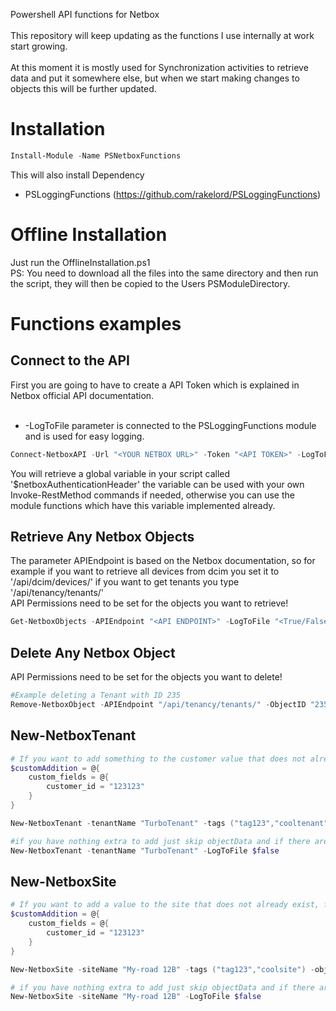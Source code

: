 Powershell API functions for Netbox
<br><br>
This repository will keep updating as the functions I use internally at work start growing.<br>
<br>
At this moment it is mostly used for Synchronization activities to retrieve data and put it somewhere else, but when we start making changes to objects this will be further updated.

# Installation
```powershell 
Install-Module -Name PSNetboxFunctions
```
This will also install Dependency
* PSLoggingFunctions (https://github.com/rakelord/PSLoggingFunctions)

# Offline Installation
Just run the OfflineInstallation.ps1<br>
PS: You need to download all the files into the same directory and then run the script, they will then be copied to the Users PSModuleDirectory.


# Functions examples
## Connect to the API
First you are going to have to create a API Token which is explained in Netbox official API documentation.
<br><br>
- -LogToFile parameter is connected to the PSLoggingFunctions module and is used for easy logging.

```powershell
Connect-NetboxAPI -Url "<YOUR NETBOX URL>" -Token "<API TOKEN>" -LogToFile "<True/False>"
```
You will retrieve a global variable in your script called '$netboxAuthenticationHeader' the variable can be used with your own Invoke-RestMethod commands if needed, otherwise you can use the module functions which have this variable implemented already.

## Retrieve Any Netbox Objects
The parameter APIEndpoint is based on the Netbox documentation, so for example if you want to retrieve all devices from dcim you set it to '/api/dcim/devices/' if you want to get tenants you type '/api/tenancy/tenants/'<br>
API Permissions need to be set for the objects you want to retrieve!
```powershell
Get-NetboxObjects -APIEndpoint "<API ENDPOINT>" -LogToFile "<True/False>"
```

## Delete Any Netbox Object
API Permissions need to be set for the objects you want to delete!
```powershell
#Example deleting a Tenant with ID 235
Remove-NetboxObject -APIEndpoint "/api/tenancy/tenants/" -ObjectID "235" -LogToFile $True
```

## New-NetboxTenant
```powershell
# If you want to add something to the customer value that does not already exist, for example a customer id.
$customAddition = @{
    custom_fields = @{
        customer_id = "123123"
    }
}

New-NetboxTenant -tenantName "TurboTenant" -tags ("tag123","cooltenant") -objectData $customAddition -LogToFile $false

#if you have nothing extra to add just skip objectData and if there are no tags, you can skip that aswell.
New-NetboxTenant -tenantName "TurboTenant" -LogToFile $false
```

## New-NetboxSite
```powershell
# If you want to add a value to the site that does not already exist, for example a customer id.
$customAddition = @{
    custom_fields = @{
        customer_id = "123123"
    }
}

New-NetboxSite -siteName "My-road 12B" -tags ("tag123","coolsite") -objectData $customAddition -LogToFile $false

# if you have nothing extra to add just skip objectData and if there are no tags, you can skip that aswell.
New-NetboxSite -siteName "My-road 12B" -LogToFile $false
```